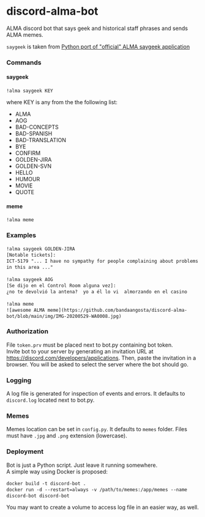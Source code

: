 # discord-alma-bot
ALMA discord bot that says geek and historical staff phrases and sends ALMA memes.

`saygeek` is taken from [Python port of "official" ALMA saygeek application](https://github.com/bandaangosta/saygeek)

### Commands

#### saygeek

    !alma saygeek KEY

where KEY is any from the the following list:

  * ALMA
  * AOG
  * BAD-CONCEPTS
  * BAD-SPANISH
  * BAD-TRANSLATION
  * BYE
  * CONFIRM
  * GOLDEN-JIRA
  * GOLDEN-SVN
  * HELLO
  * HUMOUR
  * MOVIE
  * QUOTE

#### meme

    !alma meme

### Examples

    !alma saygeek GOLDEN-JIRA
    [Notable tickets]:
    ICT-5179 "... I have no sympathy for people complaining about problems in this area ..."

    !alma saygeek AOG    
    [Se dijo en el Control Room alguna vez]:
    ¿no te devolvió la antena?  yo a él lo vi  almorzando en el casino
    
    !alma meme   
    ![awesome ALMA meme](https://github.com/bandaangosta/discord-alma-bot/blob/main/img/IMG-20200529-WA0008.jpg)
    
### Authorization

File `token.prv` must be placed next to bot.py containing bot token.   
Invite bot to your server by generating an invitation URL at https://discord.com/developers/applications. Then, paste the invitation in a browser. 
You will be asked to select the server where the bot should go.

### Logging

A log file is generated for inspection of events and errors. It defaults to `discord.log` located next to bot.py.

### Memes

Memes location can be set in `config.py`. It defaults to `memes` folder. Files must have `.jpg` and `.png` extension (lowercase).

### Deployment
Bot is just a Python script. Just leave it running somewhere.   
A simple way using Docker is proposed:   

    docker build -t discord-bot .
    docker run -d --restart=always -v /path/to/memes:/app/memes --name discord-bot discord-bot

You may want to create a volume to access log file in an easier way, as well.

